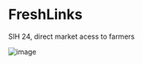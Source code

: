 # FreshLinks
 SIH 24, direct market acess to farmers

![image](https://github.com/user-attachments/assets/93bf9188-4be7-4913-81fe-8d980fab704d)
